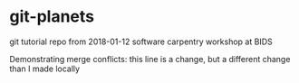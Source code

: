 # git-planets
git tutorial repo from 2018-01-12 software carpentry workshop at BIDS

Demonstrating merge conflicts: this line is a change, but a different change than I made locally
